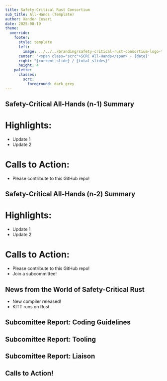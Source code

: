 ```yaml
---
title: Safety-Critical Rust Consortium
sub_title: All-Hands (Template)
author: Xander Cesari
date: 2025-08-19
theme:
  override:
    footer:
      style: template
      left:
        image: ../../../branding/safety-critical-rust-consortium-logo-transparent.png
      center: '<span class="scrc">SCRC All-Hands</span> - {date}'
      right: "{current_slide} / {total_slides}"
      height: 4
    palette:
      classes:
        scrc:
          foreground: dark_grey
---
```


Safety-Critical All-Hands (n-1) Summary
---
<!-- column_layout: [2, 1] -->
<!-- column: 0 -->
# Highlights:
* Update 1
* Update 2

<!-- column: 1 -->
# Calls to Action:
* Please contribute to this GitHub repo!

<!-- end_slide -->

Safety-Critical All-Hands (n-2) Summary
---
<!-- column_layout: [2, 1] -->
<!-- column: 0 -->
# Highlights:
* Update 1
* Update 2

<!-- column: 1 -->
# Calls to Action:
* Please contribute to this GitHub repo!
* Join a subcommittee!

<!-- end_slide -->

News from the World of Safety-Critical Rust
---
* New compiler released!
* KITT runs on Rust

<!-- end_slide -->

Subcomittee Report: Coding Guidelines
---



<!-- end_slide -->

Subcomittee Report: Tooling
---



<!-- end_slide -->

Subcomittee Report: Liaison
---



<!-- end_slide -->

Calls to Action!
---



<!-- end_slide -->